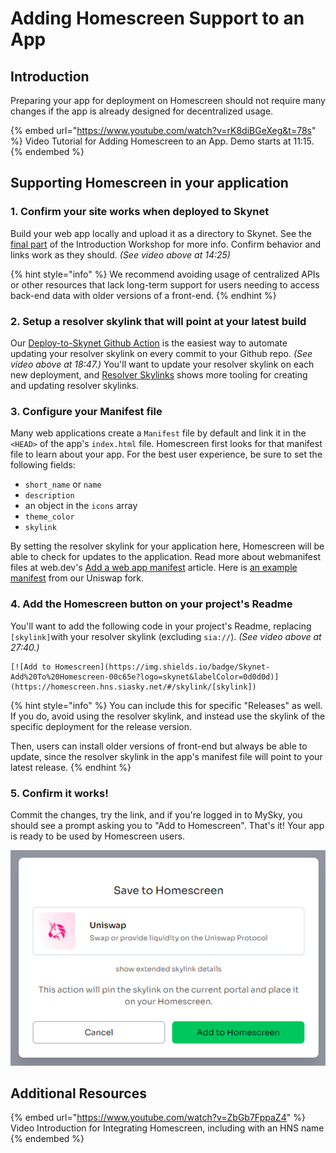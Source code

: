 # Adding Homescreen Support to an App

## Introduction

Preparing your app for deployment on Homescreen should not require many changes if the app is already designed for decentralized usage.&#x20;

{% embed url="https://www.youtube.com/watch?v=rK8diBGeXeg&t=78s" %}
Video Tutorial for Adding Homescreen to an App. Demo starts at 11:15.
{% endembed %}

## Supporting Homescreen in your application

### 1. Confirm your site works when deployed to Skynet

Build your web app locally and upload it as a directory to Skynet. See the [final part](../../skynet-workshops/introduction-workshop/part-5-deploy-the-web-app-on-skynet.md) of the Introduction Workshop for more info. Confirm behavior and links work as they should. _(See video above at 14:25)_

{% hint style="info" %}
We recommend avoiding usage of centralized APIs or other resources that lack long-term support for users needing to access back-end data with older versions of a front-end.
{% endhint %}

### 2. Setup a resolver skylink that will point at your latest build

Our [Deploy-to-Skynet Github Action](../../developer-guides/deploy-github-actions.md) is the easiest way to automate updating your resolver skylink on every commit to your Github repo. _(See video above at 18:47.)_ You'll want to update your resolver skylink on each new deployment, and [Resolver Skylinks](../../skynet-topics/resolver-skylinks.md#web-tools) shows more tooling for creating and updating resolver skylinks.

### 3. Configure your Manifest file

Many web applications create a `Manifest` file by default and link it in the `<HEAD>` of the app's `index.html` file. Homescreen first looks for that manifest file to learn about your app. For the best user experience, be sure to set the following fields:

* `short_name` or `name`
* `description`
* an object in the `icons` array
* `theme_color`
* `skylink`

By setting the resolver skylink for your application here, Homescreen will be able to check for updates to the application. Read more about webmanifest files at web.dev's [Add a web app manifest](https://web.dev/add-manifest/) article. Here is [an example manifest](https://siasky.net/AQBTlVUdVT\_qLqqA\_4umNe8aiO6KxoGbfvWzEEk0OyvF7w/manifest.json) from our Uniswap fork.

### 4. Add the Homescreen button on your project's Readme

You'll want to add the following code in your project's Readme, replacing `[skylink]`with your resolver skylink (excluding `sia://`). _(See video above at 27:40.)_

```
[![Add to Homescreen](https://img.shields.io/badge/Skynet-Add%20To%20Homescreen-00c65e?logo=skynet&labelColor=0d0d0d)](https://homescreen.hns.siasky.net/#/skylink/[skylink])
```

{% hint style="info" %}
You can include this for specific "Releases" as well. If you do, avoid using the resolver skylink, and instead use the skylink of the specific deployment for the release version.

Then, users can install older versions of front-end but always be able to update, since the resolver skylink in the app's manifest file will point to your latest release.
{% endhint %}

### 5. Confirm it works!

Commit the changes, try the link, and if you're logged in to MySky, you should see a prompt asking you to "Add to Homescreen". That's it! Your app is ready to be used by Homescreen users.

![Save to Homescreen pop-up. See extended detalis to confirm Manifest info.](<../../.gitbook/assets/image (14).png>)



## Additional Resources

{% embed url="https://www.youtube.com/watch?v=ZbGb7FppaZ4" %}
Video Introduction for Integrating Homescreen, including with an HNS name
{% endembed %}
